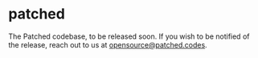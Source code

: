 # patched
The Patched codebase, to be released soon. If you wish to be notified of the release, reach out to us at opensource@patched.codes.
